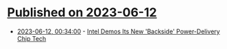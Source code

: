 # [Published on 2023-06-12](index.md)

* [2023-06-12, 00:34:00](https://hardware.slashdot.org/story/23/06/11/2352239/intel-demos-its-new-backside-power-delivery-chip-tech?utm_source=rss1.0mainlinkanon&utm_medium=feed) - [Intel Demos Its New 'Backside' Power-Delivery Chip Tech](https://hardware.slashdot.org/story/23/06/11/2352239/intel-demos-its-new-backside-power-delivery-chip-tech?utm_source=rss1.0mainlinkanon&utm_medium=feed)

